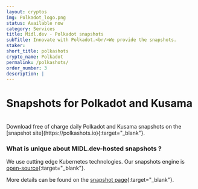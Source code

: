 ```yaml
---
layout: cryptos
img: Polkadot_logo.png
status: Available now
category: Services
title: Midl.dev - Polkadot snapshots
subTitle: Innovate with Polkadot.<br/>We provide the snapshots.
staker: 
short_title: polkashots
crypto_name: Polkadot
permalink: /polkashots/
order_number: 3
description: | 
---
```


# Snapshots for Polkadot and Kusama
<br>
Download free of charge daily Polkadot and Kusama snapshots on the [snapshot site](https://polkashots.io){:target="_blank"}.

<br>

### What is unique about MIDL.dev-hosted snapshots ?

We use cutting edge Kubernetes technologies. Our snapshots engine is [open-source](https://github.com/midl-dev/polkadot-snapshot-generator){:target="_blank"}.


More details can be found on the [snapshot page](https://polkashots.io/getting-started/){:target="_blank"}.

